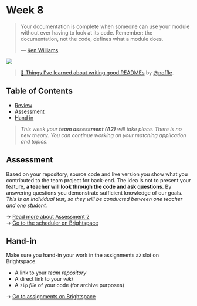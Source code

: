# Week 8

> Your documentation is complete when someone can use your module without ever
> having to look at its code.
> Remember: the documentation, not the code, defines what a module does.
>
> — [Ken Williams][quote-author]

[![][inspiration-cover]][inspiration-link]

> [💌 Things I've learned about writing good READMEs][inspiration-link] by
> [@noffle][inspiration-author].

## Table of Contents
*  [Review](#review)
*  [Assessment](#assesment)
*  [Hand in](#hand-in)


> _This week your **team assessment (A2)** will take place. There is no new theory. You can continue working on your matching application and topics_.

## Assessment

Based on your repository, source code and live version you show what you contributed to the team project for back-end. The idea is not to present your feature, **a teacher will look through the code and ask questions**. By answering questions you demonstrate sufficient knowledge of our goals. _This is an individual test, so they will be conducted between one teacher and one student._

→ [Read more about Assessment 2](/grading/a2.md)  
→ [Go to the scheduler on Brightspace][scheduler]

## Hand-in
Make sure you hand-in your work in the assignments `a2` slot on Brightspace.
* A link to your _team repository_
* A direct link to your _wiki_
* A `zip` _file_ of your code (for archive purposes)

→ [Go to assignments on Brightspace](/grading/a1.md)  

[quote-author]: http://mathforum.org/ken/perl_modules.html#document
[inspiration-cover]: assets/images/readme.png
[inspiration-link]: https://github.com/noffle/art-of-readme
[inspiration-author]: https://github.com/noffle

[scheduler]: https://dlo.mijnhva.nl/d2l/le/schedule/lim/instructor/192551/home
[assignments]: https://dlo.mijnhva.nl/d2l/lms/dropbox/admin/folders_manage.d2l?ou=192551